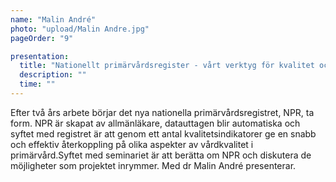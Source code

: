 ```yaml
---
name: "Malin André"
photo: "upload/Malin Andre.jpg"
pageOrder: "9"

presentation:
  title: "Nationellt primärvårdsregister - vårt verktyg för kvalitet och forskning"
  description: ""
  time: ""  
---
```

Efter två års arbete börjar det nya nationella primärvårdsregistret, NPR, ta form. NPR är skapat av allmänläkare, datauttagen blir automatiska och syftet med registret är att genom ett antal kvalitetsindikatorer ge en snabb och effektiv återkoppling på olika aspekter av vårdkvalitet i primärvård.Syftet med seminariet är att berätta om NPR och diskutera de möjligheter som projektet inrymmer. Med dr Malin André presenterar.
